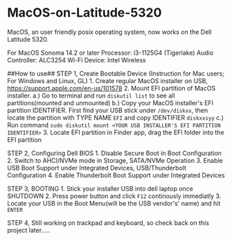 # MacOS-on-Latitude-5320
MacOS, an user friendly posix operating system, now works on the Dell Latitude 5320. 

For MacOS Sonoma 14.2 or later
Processor: i3-1125G4 (Tigerlake)
Audio Controller: ALC3254
Wi-Fi Device: Intel Wireless

##How to use##
STEP 1, Create Bootable Device (Instruction for Mac users; For Windows and Linux, GL)
    1. Create regular MacOS installer on USB, https://support.apple.com/en-us/101578
    2. Mount EFI partition of MacOS installer.
        a.) Go to terminal and run `diskutil list` to see all partitions(mounted and unmounted)
        b.) Copy your MacOS installer's EFI partition IDENTIFIER. First find your USB stick under `/dev/diskxx`, then locate the partition with TYPE NAME `EFI` and copy IDENTIFIER `diskxxsyy`
        c.) Run command `sudo diskutil mount <YOUR USB INSTALLER'S EFI PARTITION IDENTIFIER>`
    3. Locate EFI partition in Finder app, drag the EFI folder into the EFI partition

STEP 2, Configuring Dell BIOS
    1. Disable Secure Boot in Boot Configuration
    2. Switch to AHCI/NVMe mode in Storage, SATA/NVMe Operation
    3. Enable USB Boot Support under Integrated Devices, USB/Thunderbolt Configuration
    4. Enable Thunderbolt Boot Support under Integrated Devices

STEP 3, BOOTING
    1. Stick your installer USB into dell laptop once SHUTDOWN
    2. Press power button and click `F12` continously immediatly
    3. Locate your USB in the Boot Menu(will be the USB vendor's' name) and hit `ENTER`
    
STEP 4,
     Still working on trackpad and keyboard, so check back on this project later.....
    
    
